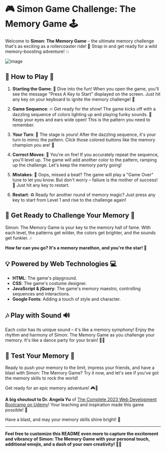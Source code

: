 # 🎮 Simon Game Challenge: The Memory Game 🕹️

Welcome to **Simon: The Memory Game** – the ultimate memory challenge that's as exciting as a rollercoaster ride! 🎢 Strap in and get ready for a wild memory-boosting adventure! 💥

![image](https://github.com/YawBoah/Simon-Game-Challenge/assets/126890146/d165be9b-af2f-4bc9-a17a-45e38bf6a8e2)




## 🌟 How to Play 🌟

1. **Starting the Game**: 🚀 Dive into the fun! When you open the game, you'll see the message "Press A Key to Start" displayed on the screen. Just hit any key on your keyboard to ignite the memory challenge! 🎉

2. **Game Sequence**: 🔥 Get ready for the show! The game kicks off with a dazzling sequence of colors lighting up and playing funky sounds. 🎵 Keep your eyes and ears wide open! This is the pattern you need to remember.

3. **Your Turn**: 🤩 The stage is yours! After the dazzling sequence, it's your turn to mimic the pattern. Click those colored buttons like the memory champion you are! 💪

4. **Correct Moves**: 🌈 You're on fire! If you accurately repeat the sequence, you'll level up. The game will add another color to the pattern, ramping up the challenge. Let's keep the memory party going!

5. **Mistakes**: 🚫 Oops, missed a beat? The game will play a "Game Over" tune to let you know. But don't worry – failure is the mother of success! 🙌 Just hit any key to restart.

6. **Restart**: ♻️ Ready for another round of memory magic? Just press any key to start from Level 1 and rise to the challenge again!

## 🚀 Get Ready to Challenge Your Memory 🧠

Simon: The Memory Game is your key to the memory hall of fame. With each level, the patterns get wilder, the colors get brighter, and the sounds get funkier. 🎶

**How far can you go? It's a memory marathon, and you're the star! 🌟**

## 💡 Powered by Web Technologies 💻

- **HTML**: The game's playground.
- **CSS**: The game's costume designer.
- **JavaScript & jQuery**: The game's memory maestro, controlling sequences and interactions.
- **Google Fonts**: Adding a touch of style and character.

## 🎶 Play with Sound 🔊

Each color has its unique sound – it's like a memory symphony! Enjoy the rhythm and harmony of Simon: The Memory Game as you challenge your memory. It's like a dance party for your brain! 🎉💃

## 🧠 Test Your Memory 🧠

Ready to push your memory to the limit, impress your friends, and have a blast with Simon: The Memory Game? Try it now, and let's see if you've got the memory skills to rock the world!

Get ready for an epic memory adventure! 🎮🌈

**A big shoutout to Dr. Angela Yu** of [The Complete 2023 Web Development Bootcamp on Udemy](https://www.udemy.com/course/the-complete-web-development-bootcamp/)! Your teaching and inspiration made this game possible! 🙏

Have a blast, and may your memory skills shine bright! 💫

---

**Feel free to customize this README even more to capture the excitement and vibrancy of Simon: The Memory Game with your personal touch, additional emojis, and a dash of your own creativity! 🎨🌈**
